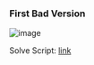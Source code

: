 <h3> First Bad Version</h3>

![image](https://github.com/h4ckyou/h4ckyou.github.io/assets/127159644/68dd60ee-8c54-4a32-8308-7c4194fbae79)

Solve Script: [link](https://github.com/h4ckyou/h4ckyou.github.io/blob/main/posts/programming/Leetcode/First%20Bad%20Version/solve.py)
